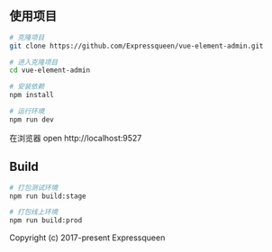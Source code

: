 
## 使用项目

```bash
# 克隆项目
git clone https://github.com/Expressqueen/vue-element-admin.git

# 进入克隆项目
cd vue-element-admin

# 安装依赖
npm install

# 运行环境
npm run dev
```

在浏览器 open http://localhost:9527

## Build

```bash
# 打包测试环境
npm run build:stage

# 打包线上环境
npm run build:prod
```

Copyright (c) 2017-present Expressqueen
